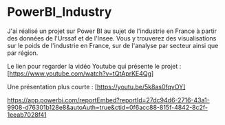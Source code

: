 # PowerBI_Industry
J'ai réalisé un projet sur Power BI au sujet de l'industrie en France à partir des données de l'Urssaf et de l'Insee. Vous y trouverez des visualisations sur le poids de l'industrie en France, sur de l'analyse par secteur ainsi que par région.

Le lien pour regarder la vidéo Youtube qui présente le projet : [https://www.youtube.com/watch?v=tQtAprKE4Qg] 

Une présentation plus courte : [https://youtu.be/5k8as0fqvOY]




https://app.powerbi.com/reportEmbed?reportId=27dc94d6-2716-43a1-9908-d76301b128e8&autoAuth=true&ctid=0f6acc88-815f-4842-8c2f-1eeab7028f41 
